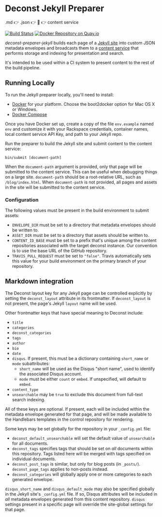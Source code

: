 # Deconst Jekyll Preparer

.md :point_right: .json :point_right: :wrench: :point_right: content service

[![Build Status](https://travis-ci.org/deconst/preparer-jekyll.svg?branch=master)](https://travis-ci.org/deconst/preparer-jekyll)
[![Docker Repository on Quay.io](https://quay.io/repository/deconst/preparer-jekyll/status "Docker Repository on Quay.io")](https://quay.io/repository/deconst/preparer-jekyll)

*deconst-preparer-jekyll* builds each page of a [Jekyll site](http://jekyllrb.com/) into custom JSON metadata envelopes and broadcasts them to a [content service](https://github.com/deconst/content-service) that performs storage and indexing for presentation and search.

It's intended to be used within a CI system to present content to the rest of the build pipeline.

## Running Locally

To run the Jekyll preparer locally, you'll need to install:

 * [Docker](https://docs.docker.com/installation/#installation) for your platform. Choose the boot2docker option for Mac OS X or Windows.
 * [Docker Compose](https://docs.docker.com/compose/install/)

Once you have Docker set up, create a copy of the file `env.example` named `env` and customize it with your Rackspace credentials, container names, local content service API Key, and path to your Jekyll repo.

Run the preparer to build the Jekyll site and submit content to the content service:

```
bin/submit [document-path]
```

When the `document-path` argument is provided, only that page will be submitted to the content service. This can be useful when debugging things on a large site. `document-path` should be a root-relative URL, such as `/blog/index.html`. When `document-path` is not provided, all pages and assets in the site will be submitted to the content service.

### Configuration

The following values must be present in the build environment to submit assets:

 * `ENVELOPE_DIR` must be set to a directory that metadata envelopes should be written to.
 * `ASSET_DIR` must be set to a directory that assets should be written to.
 * `CONTENT_ID_BASE` must be set to a prefix that's unique among the content repositories associated with the target deconst instance. Our convention is to use the base URL of the GitHub repository.
 * `TRAVIS_PULL_REQUEST` must be set to `"false"`. Travis automatically sets this value for your build environment on the primary branch of your repository.

## Markdown integration

The Deconst layout key for any Jekyll page can be controlled explicitly by setting the `deconst_layout` attribute in its frontmatter. If `deconst_layout` is not present, the page's Jekyll
`layout` name will be used.

Other frontmatter keys that have special meaning to Deconst include:

 * `title`
 * `categories`
 * `deconst_categories`
 * `tags`
 * `author`
 * `bio`
 * `date`
 * `disqus`. If present, this must be a dictionary containing `short_name` or `mode` subattributes:
   * `short_name` will be used as the Disqus "short name", used to identify the associated Disqus account.
   * `mode` must be either `count` or `embed`. If unspecified, will default to `embed`.
 * `content_type`
 * `unsearchable` may be `true` to exclude this document from full-text search indexing.

All of these keys are optional. If present, each will be included within the metadata envelope generated for that page, and will be made available to the Handlebars templates in the control repository for rendering.

Some keys may be set globally for the repository in your `_config.yml` file:

 * `deconst_default_unsearchable` will set the default value of `unsearchable` for all documents.
 * `deconst_tags` specifies tags that should be set on *all* documents within this repository. Tags listed here will be merged with tags specified on individual documents.
 * `deconst_post_tags` is similar, but only for blog posts (in `_posts/`). `deconst_page_tags` applies to non-posts instead.
 * `deconst_categories` will globally apply one or more categories to each generated envelope.

`disqus_short_name` and `disqus_default_mode` may also be specified globally in the Jekyll site's `_config.yml` file. If so, Disqus attributes will be included in *all* metadata envelopes generated from this content repository. `disqus` settings present in a specific page will override the site-global settings for that page.
